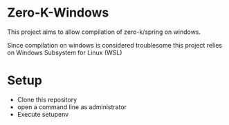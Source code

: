 # Zero-K-Windows
This project aims to allow compilation of zero-k/spring on windows.

Since compilation on windows is considered troublesome this project relies on Windows Subsystem for Linux (WSL)

# Setup
* Clone this repository
* open a command line as administrator
* Execute setupenv
